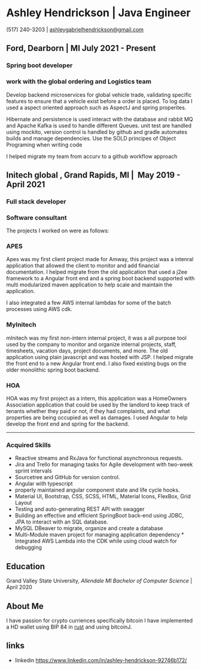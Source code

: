 # Ashley Hendrickson | Java Engineer

(517)‌ ‌240-3203‌ ‌|‌ ‌ashleygabrielhendrickson@gmail.com‌‌ ‌

## Ford,‌ ‌Dearborn |   MI‌ July‌ ‌2021‌ ‌-‌ ‌Present‌ ‌

### Spring boot developer

### work with the global‌ ‌ordering‌ ‌and Logistics team

Develop‌ ‌backend‌ ‌‌microservices‌ ‌for‌ global vehicle‌ ‌trade, validating‌ ‌specific‌ features‌ to ensure that a vehicle exist before a order is placed. To log data I used a aspect oriented approach such as AspectJ and spring properites.

‌Hibernate‌ ‌and‌ ‌persistence‌ ‌is used interact‌ ‌with‌ ‌the‌ ‌database‌ ‌and ‌rabbit‌ ‌MQ‌ ‌and Apache Kafka is used to handle different Queues.  unit test are handled using mockito, version control is handled by github and gradle automates builds and manage dependencies. Use the SOLD principes of Object Programing when writing code
‌‌

I‌ ‌helped‌ ‌migrate‌ ‌my‌ ‌team‌ ‌from‌ ‌accurv‌ ‌to‌ ‌a github workflow approach ‌

## Initech‌ ‌global‌ ‌,‌ ‌Grand‌ ‌Rapids,‌ ‌MI‌ | ‌ May‌ ‌2019‌ ‌-‌ ‌April‌ ‌2021‌‌ ‌

### Full stack developer

### Software consultant

The projects I worked on were as follows: ‌

### APES‌‌ ‌

Apes‌ ‌was‌ ‌my‌ ‌first‌ ‌client‌ ‌project‌ ‌made for Amway, this project was a intenral
 application ‌that‌ ‌allowed ‌the‌ ‌client‌ ‌to‌ ‌monitor‌ ‌and‌ ‌add‌‌
financial‌ ‌documentation.‌ ‌I‌ ‌helped‌ ‌migrate‌ ‌from‌ ‌the‌ ‌old‌ ‌application‌
 ‌that‌ ‌used a j2ee framework ‌to‌‌ a ‌Angular‌ ‌front‌ ‌end‌ ‌and‌ ‌a‌ spring boot back‌end supported with multi‌ ‌modularized‌ ‌maven‌ ‌application‌ to help scale and maintain the application.

I‌‌ also‌ ‌integrated‌ ‌a‌ ‌few‌ ‌AWS‌ ‌internal‌ ‌lambdas‌ ‌for‌ ‌some‌ ‌of‌ ‌the‌ ‌batch‌ ‌processes using AWS cdk.‌‌ ‌

### MyInitech‌‌ ‌

mInitech‌ ‌was‌ ‌my‌ ‌first‌ ‌non-intern‌ ‌internal‌ ‌project,‌ ‌it‌ ‌was‌ ‌a all purpose tool used‌ ‌by‌ ‌the‌ ‌company‌ ‌to‌ ‌monitor‌ ‌and‌ ‌organize‌‌ internal‌ ‌projects,‌ ‌staff,‌ ‌timesheets,‌ ‌vacation‌ ‌days,‌ ‌project‌ ‌documents,‌ ‌and‌ ‌more.‌ ‌
The‌ ‌old‌ ‌application‌ ‌using‌ ‌plain‌ ‌javascript‌ ‌and‌ ‌was‌ ‌hosted‌ ‌with‌ ‌JSP.‌ ‌I‌ ‌helped‌ ‌migrate‌ ‌the‌ ‌front‌ ‌end‌ ‌to‌ ‌a‌ ‌new‌ ‌Angular‌‌ front end.
‌I‌ ‌also‌ ‌fixed‌ ‌existing‌ ‌bugs‌ ‌on‌ ‌the‌ ‌older‌ ‌monolithic‌ ‌spring‌ ‌boot‌ ‌backend.‌‌ ‌

### HOA‌‌ ‌

HOA‌ ‌was‌ ‌my‌ ‌first‌ ‌project‌ ‌as‌ a ‌intern,‌ ‌this application was ‌a‌ ‌HomeOwners‌ ‌Association‌ ‌application‌ ‌that‌ ‌could‌ ‌be‌‌ used‌ ‌by‌ ‌the‌ ‌landlord‌ ‌to‌ ‌keep‌ ‌track‌ ‌of‌ ‌tenants‌ ‌whether‌ ‌they‌ ‌paid‌ ‌or‌ ‌not‌, if‌ ‌they‌ ‌had‌ ‌complaints‌,‌ ‌and what‌‌ properties‌ ‌are‌ ‌being‌ ‌occupied‌ ‌as‌ ‌well‌ ‌as‌ ‌damages.‌ ‌I‌ ‌used‌ ‌Angular‌ ‌to‌ ‌help‌ ‌develop‌ ‌the‌ ‌front‌ ‌end‌ ‌and‌ ‌spring‌‌ for the backend.

--------------------------------

### Acquired‌ ‌Skills‌ ‌

* Reactive‌ ‌streams‌ ‌and‌ ‌RxJava‌ ‌for‌ ‌functional‌ ‌asynchronous‌ ‌requests.‌
* Jira‌ ‌and‌ ‌Trello‌ ‌for‌ ‌managing‌ ‌tasks‌ ‌for‌ ‌Agile‌ ‌development‌ ‌with‌ ‌two-week‌ ‌sprint‌ ‌intervals‌ ‌
* Sourcetree‌ ‌and‌ ‌GitHub‌ ‌for‌ ‌version‌ ‌control.‌‌ ‌
* ‌Angular‌ ‌with typescript
* ‌properly‌ ‌maintained‌ ‌angular‌ ‌component‌ ‌state‌ ‌and‌ ‌life‌ ‌cycle‌ ‌hooks.‌‌ ‌
* Material‌ ‌UI,‌ ‌Bootstrap,‌ ‌CSS,‌ ‌SCSS,‌ ‌HTML,‌ ‌Material‌ ‌Icons,‌ ‌FlexBox,‌ ‌Grid‌ ‌Layout‌‌ ‌
* Testing‌ ‌and‌ ‌auto-generating‌ ‌REST‌ ‌API‌ ‌with‌ ‌swagger‌ ‌ ‌
* Building‌ ‌an‌ ‌effective‌ ‌and‌ ‌efficient‌ ‌SpringBoot‌ ‌back-end‌ ‌using‌ ‌JDBC,‌ ‌JPA‌ ‌to‌ ‌interact‌ ‌with‌ ‌an‌ ‌SQL‌ database.‌‌ ‌
* ‌MySQL‌ ‌DBeaver‌ ‌to‌ ‌migrate,‌ ‌organize‌ ‌and‌ ‌create‌ ‌a‌ ‌database‌‌ ‌
* Multi-Module‌ ‌maven‌ ‌project‌ ‌for‌ ‌managing‌ ‌application‌ ‌dependency‌
‌*‌ Integrated‌ ‌AWS‌ ‌Lambda‌ ‌into‌ ‌the‌ ‌CDK‌ ‌while‌ ‌using‌ ‌cloud‌ ‌watch‌ ‌for‌ ‌debugging‌ ‌

## Education

Grand‌ ‌Valley‌ ‌State‌ ‌University,‌‌ ‌*Allendale‌ ‌MI‌‌ Bachelor‌ ‌of‌ ‌Computer‌ ‌Science‌* |‌ ‌April‌ ‌2020‌

## About Me

I have passion for crypto curriences specifically bitcoin I have implemented a HD wallet using BIP 84 in [rust](https://github.com/Ashleyhen/rust-bitcoin-wallet/tree/dev) and using bitcoinJ.

## links
* linkedin https://www.linkedin.com/in/ashley-hendrickson-92746b172/
